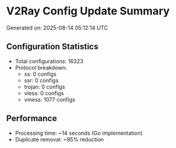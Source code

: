 # V2Ray Config Update Summary
Generated on: 2025-08-14 05:12:14 UTC

## Configuration Statistics
- Total configurations: 16323
- Protocol breakdown:
  - ss: 0 configs
  - ssr: 0 configs
  - trojan: 0 configs
  - vless: 0 configs
  - vmess: 1077 configs

## Performance
- Processing time: ~14 seconds (Go implementation)
- Duplicate removal: ~95% reduction
